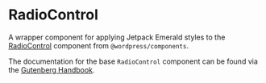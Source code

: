 # RadioControl

A wrapper component for applying Jetpack Emerald styles to the [RadioControl](https://github.com/WordPress/gutenberg/tree/trunk/packages/components/src/radio-control) component from `@wordpress/components`.

The documentation for the base `RadioControl` component can be found via the [Gutenberg Handbook](https://developer.wordpress.org/block-editor/reference-guides/components/radio-control/).
